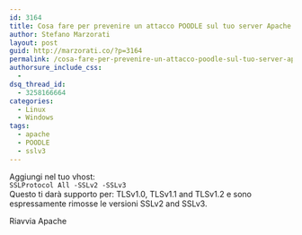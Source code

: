 ```yaml
---
id: 3164
title: Cosa fare per prevenire un attacco POODLE sul tuo server Apache SSLv3
author: Stefano Marzorati
layout: post
guid: http://marzorati.co/?p=3164
permalink: /cosa-fare-per-prevenire-un-attacco-poodle-sul-tuo-server-apache-sslv3/
authorsure_include_css:
  - 
dsq_thread_id:
  - 3258166664
categories:
  - Linux
  - Windows
tags:
  - apache
  - POODLE
  - sslv3
---
```

Aggiungi nel tuo vhost:  
`SSLProtocol All -SSLv2 -SSLv3`  
Questo ti darà supporto per: TLSv1.0, TLSv1.1 and TLSv1.2 e sono espressamente rimosse le versioni SSLv2 and SSLv3.

Riavvia Apache
